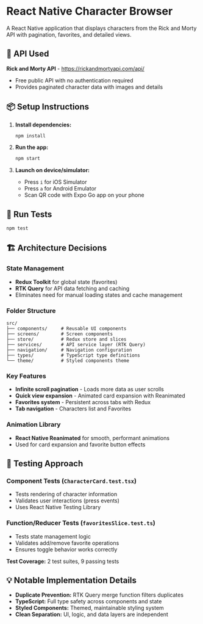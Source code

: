 # React Native Character Browser

A React Native application that displays characters from the Rick and Morty API with pagination, favorites, and detailed views.

## 🚀 API Used

**Rick and Morty API** - https://rickandmortyapi.com/api/
- Free public API with no authentication required
- Provides paginated character data with images and details

## 📦 Setup Instructions

1. **Install dependencies:**
   ```bash
   npm install
   ```

2. **Run the app:**
   ```bash
   npm start
   ```

3. **Launch on device/simulator:**
   - Press `i` for iOS Simulator
   - Press `a` for Android Emulator
   - Scan QR code with Expo Go app on your phone

## 🧪 Run Tests

```bash
npm test
```

## 🏗️ Architecture Decisions

### State Management
- **Redux Toolkit** for global state (favorites)
- **RTK Query** for API data fetching and caching
- Eliminates need for manual loading states and cache management

### Folder Structure
```
src/
├── components/     # Reusable UI components
├── screens/        # Screen components
├── store/          # Redux store and slices
├── services/       # API service layer (RTK Query)
├── navigation/     # Navigation configuration
├── types/          # TypeScript type definitions
└── theme/          # Styled components theme
```

### Key Features
- **Infinite scroll pagination** - Loads more data as user scrolls
- **Quick view expansion** - Animated card expansion with Reanimated
- **Favorites system** - Persistent across tabs with Redux
- **Tab navigation** - Characters list and Favorites

### Animation Library
- **React Native Reanimated** for smooth, performant animations
- Used for card expansion and favorite button effects

## 🧪 Testing Approach

### Component Tests (`CharacterCard.test.tsx`)
- Tests rendering of character information
- Validates user interactions (press events)
- Uses React Native Testing Library

### Function/Reducer Tests (`favoritesSlice.test.ts`)
- Tests state management logic
- Validates add/remove favorite operations
- Ensures toggle behavior works correctly

**Test Coverage:** 2 test suites, 9 passing tests

## 💡 Notable Implementation Details

- **Duplicate Prevention:** RTK Query merge function filters duplicates
- **TypeScript:** Full type safety across components and state
- **Styled Components:** Themed, maintainable styling system
- **Clean Separation:** UI, logic, and data layers are independent
